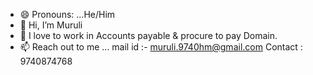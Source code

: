 - 😄 Pronouns: ...He/Him
- 👋 Hi, I’m Muruli
- 👀 I love to work in Accounts payable & procure to pay Domain.
- 📫 Reach out to me ... mail id :- muruli.9740hm@gmail.com Contact : 9740874768


<!---
Muruli9740/Muruli9740 is a ✨ special ✨ repository because its `README.md` (this file) appears on your GitHub profile.
You can click the Preview link to take a look at your changes.
--->
